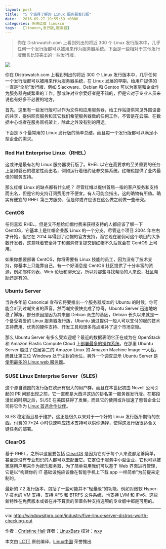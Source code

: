 ```yaml
---
layout: post
title:	"5 个值得了解的 Linux 服务器发行版"
date:	2016-09-27 19:55:39 +0800 
categories:	系统运维 linuxcn 
tags:	[linuxcn,发行版,服务器]
---
```




> 
> 你在 Distrowatch.com 上看到列出的将近 300 个 Linux 发行版本中，几乎任何一个发行版都可以被用来作为服务器系统。下面是一些相对于其他发行版而言比较突出的一些发行版。
> 
> 
> 


![](/Asserts/Images//attachment/album/201609/27/195515uun7unfdbacfdecf.jpg)


你在 Distrowatch.com 上看到列出的将近 300 个 Linux 发行版本中，几乎任何一个发行版都可以被用来作为服务器系统，在 Linux 发展的早期，给用户提供的一直是“全能”发行版，例如 Slackware、Debian 和 Gentoo 可以为家庭和企业作为服务器完成繁重的工作。那或许对业余爱好者是不错的，但是它对于专业人员来说也有好多不必要的地方。


首先，这里有一些发行版可以作为文件和应用服务器，给工作站提供常见外围设备的共享，提供网页服务和其它我们希望服务器做的任何工作，不管是在云端、在数据中心或者在服务器机架上，除此之外没有别的用途。


下面是 5 个最常用的 Linux 发行版的简单总结，而且每一个发行版都可以满足小型企业的需求。


### Red Hat Enterprise Linux（RHEL）


这或许是最有名的 Linux 服务器发行版了。RHEL 以它在高要求的至关重要的任务上坚如磐石的稳定性而出名，例如运行着纽约证券交易系统。红帽也提供了业内最佳的服务支持。


那么红帽 Linux 的缺点都有什么呢？ 尽管红帽以提供首屈一指的客户服务和支持而出名，但是它的支持订阅费用并不便宜。有人可能会指出，这的确物有所值。确实有便宜的 RHEL 第三方服务，但是你或许应该在这么做之前做一些研究。


### CentOS


任何喜欢 RHEL，但是又不想给红帽付费来获得支持的人都应该了解一下 CentOS，它基本上是红帽企业版 Linux 的一个分支。尽管这个项目 2004 年左右才开始，但它在 2014 年得到了红帽的官方支持，而它现在雇佣可这个项目的大多数开发者，这意味着安全补丁和漏洞修复提交到红帽不久后就会在 CentOS 上可用。


如果你想要部署 CentOS，你将需要有 Linux 技能的员工，因为没有了技术支持，你基本上只能靠自己。有一个好消息是 CentOS 社区提供了十分丰富的资源，例如邮件列表、Web 论坛和聊天室，所以对那些寻找帮助的人来说，社区帮助还是有的。


### Ubuntu Server


当许多年前 Canonical 宣布它将要推出一个服务器版本的 Ubuntu 的时候，你可能会听到过嘲笑者的声音。然而嘲笑很快变成了惊奇，Ubuntu Server 迅速地站稳了脚跟。部分原因是因为其来自 Debian 派生的基因，Debian 长久以来就是一个备受喜爱的 Linux 服务器发行版，Ubuntu 通过提供一般人可以支付的起的技术支持费用、优秀的硬件支持、开发工具和很多亮点填补了这个市场空隙。


那么 Ubuntu Server 有多么受欢迎呢？最近的数据表明它正在成为在 OpenStack 和 Amazon Elastic Compute Cloud 上[部署最多的操作系统](http://www.zdnet.com/article/ubuntu-linux-continues-to-dominate-openstack-and-other-clouds/)。在那里 Ubuntu Server 超过了位居第二的 Amazon Linux 的 Amazon Machine Image 一大截，而且让第三位 Windows 处于尘封的地位。另外一个调查显示 Ubuntu Server 是[使用最多的 Linux web 服务器](https://w3techs.com/technologies/details/os-linux/all/all)。


### SUSE Linux Enterprise Server（SLES）


这个源自德国的发行版在欧洲有很大的用户群，而且在本世纪初由 Novell 公司引起的 PR 问题出现之前，它一直都是大西洋这边的排名第一服务器发行版。在那段漫长的时期之后，SUSE 在美国获得了发展，而且它的使用或许加速了惠普企业公司将它作为 [Linux 首选合作伙伴](http://windowsitpro.com/industry/suse-now-hpes-preferred-partner-micro-focus-pact)。


SLES 稳定而且易于维护，这正是很久以来对于一个好的 Linux 发行版所期待的东西。付费的 7\*24 小时快速响应技术支持可以供你选择，使得这发行版很适合关键任务的部署。


### ClearOS


基于 RHEL，之所以这里要包括 [ClearOS](https://www.clearos.com/) 是因为它对于每个人来说都足够简单，甚至是没有专业知识的人都可以去配置它。它定位于服务中小型企业，它也可以被家庭用户用来作为娱乐服务器，为了简单易用我们可以基于 Web 界面进行管理，它是以“构建你的 IT 基础设施应该像在智能手机上下载 app 一样简单”为前提来定制的。


最新的 7.2 发行版本，包括了一些可能并不“轻量级”的功能，例如对微软 Hyper-V 技术的 VM 支持，支持 XFS 和 BTRFS 文件系统，也支持 LVM 和 IPv6。这些新特性在免费版本或者在并不算贵的带着各种支持选项的专业版中都是可用的。




---


via: <http://windowsitpro.com/industry/five-linux-server-distros-worth-checking-out>


作者：[Christine Hall](http://windowsitpro.com/industry/five-linux-server-distros-worth-checking-out) 译者：[LinuxBars](https://github.com/LinuxBars) 校对：[wxy](https://github.com/wxy)


本文由 [LCTT](https://github.com/LCTT/TranslateProject) 原创编译，[Linux中国](https://linux.cn/) 荣誉推出
